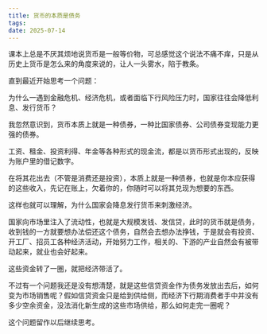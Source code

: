 ```yaml
---
title: 货币的本质是债务
tags: 
date: 2025-07-14
---
```


课本上总是不厌其烦地说货币是一般等价物，可总感觉这个说法不痛不痒，只是从历史上货币是怎么来的角度来说的，让人一头雾水，陷于教条。

直到最近开始思考一个问题：

为什么一遇到金融危机、经济危机，或者面临下行风险压力时，国家往往会降低利息、发行货币？

我忽然意识到，货币本质上就是一种债券，一种比国家债券、公司债券变现能力更强的债券。

工资、租金、投资利得、年金等各种形式的现金流，都是以货币形式出现的，反映为账户里的借记数字。

在将其花出去（不管是消费还是投资），本质上就是一种债券，也就是你本应获得的这些收入，先记在账上，欠着你的，你随时可以将其兑现为想要的东西。

这样也就可以理解，为什么国家会降息发行货币来刺激经济。

国家向市场里注入了流动性，也就是大规模发钱、发信贷，此时的货币就是债务，收到钱的一方就要想办法偿还这个债务，自然会去想办法挣钱，于是就会有投资、开工厂、招员工各种经济活动，开始努力工作，相关的、下游的产业自然会有被带动起来，就业也会好起来。

这些资金转了一圈，就把经济带活了。

不过有一个问题我还是没有想清楚，就是这些信贷资金作为债务发放出去后，如何变为市场销售呢？假如信贷资金只是给到供给侧，而经济下行期消费者手中并没有多少空余资金，没法消化新生成的这些市场供给，那么如何走完一圈呢？

这个问题留作以后继续思考。